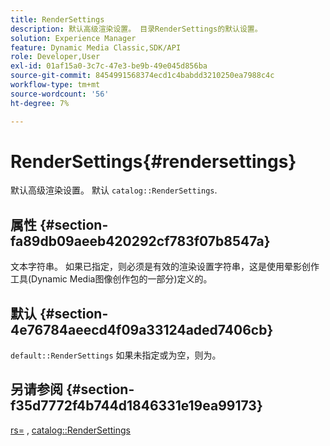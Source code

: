 ```yaml
---
title: RenderSettings
description: 默认高级渲染设置。 目录RenderSettings的默认设置。
solution: Experience Manager
feature: Dynamic Media Classic,SDK/API
role: Developer,User
exl-id: 01af15a0-3c7c-47e3-be9b-49e045d856ba
source-git-commit: 8454991568374ecd1c4babdd3210250ea7988c4c
workflow-type: tm+mt
source-wordcount: '56'
ht-degree: 7%

---
```


# RenderSettings{#rendersettings}

默认高级渲染设置。 默认 `catalog::RenderSettings`.

## 属性 {#section-fa89db09aeeb420292cf783f07b8547a}

文本字符串。 如果已指定，则必须是有效的渲染设置字符串，这是使用晕影创作工具(Dynamic Media图像创作包的一部分)定义的。

## 默认 {#section-4e76784aeecd4f09a33124aded7406cb}

`default::RenderSettings` 如果未指定或为空，则为。

## 另请参阅 {#section-f35d7772f4b744d1846331e19ea99173}

[rs=](../../../../../ir-api/http-protocol/image-rendering-api-ref/c-ir-http-protocol-ref/c-ir-http-protocol-command-reference/r-ir-rs.md#reference-d20cefaaa6cd4f449d1591c87959b4cf) , [catalog::RenderSettings](../../../../../ir-api/material-cat/image-rendering-api-ref/c-ir-material-catalog/c-ir-attributes-reference/r-ir-rendersettings.md#reference-f3ae5e18095d40b2a8edef957dd82fbd)
